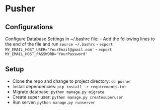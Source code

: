 # Pusher

## Configurations
Configure Database Settings in ~/.bashrc file:
    - Add the following lines to the end of the file and run `source ~/.bashrc`
    - `export MY_EMAIL_HOST_USER='YourEmail@gmail.com'`
    - `export MY_EMAIL_HOST_PASSWORD='YourPassword'`

## Setup
- Clone the repo and change to project directory: `cd pusher`
- Install dependencies: `pip install -r requirements.txt`
- Migrate database: `python manage.py migrate`
- Create super user: `python manage.py createsuperuser`
- Run server: `python manage.py runserver`
